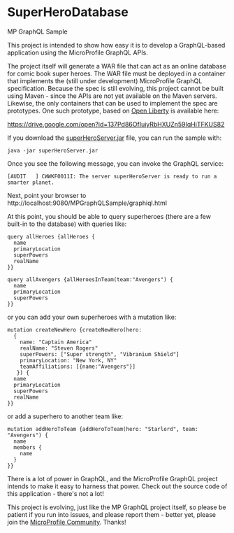 # SuperHeroDatabase
MP GraphQL Sample

This project is intended to show how easy it is to develop a GraphQL-based application using the MicroProfile GraphQL APIs.

The project itself will generate a WAR file that can act as an online database for comic book super heroes.
The WAR file must be deployed in a container that implements the (still under development) MicroProfile GraphQL specification.
Because the spec is still evolving, this project cannot be built using Maven - since the APIs are not yet available on the Maven servers.
Likewise, the only containers that can be used to implement the spec are prototypes.
One such prototype, based on [Open Liberty](http://openliberty.io) is available here:

https://drive.google.com/open?id=137Pd86OfIuiyRbHXUZn59IqHiTFKUS82

If you download the [superHeroServer.jar](https://drive.google.com/file/d/1TSCAAifGM9mjEVlLVJEtIOR9wSrjNki0/view?usp=sharing) file, you can run the sample with:

`java -jar superHeroServer.jar`

Once you see the following message, you can invoke the GraphQL service:

`[AUDIT   ] CWWKF0011I: The server superHeroServer is ready to run a smarter planet.`

Next, point your browser to http://localhost:9080/MPGraphQLSample/graphiql.html

At this point, you should be able to query superheroes (there are a few built-in to the database) with queries like:
```
query allHeroes {allHeroes {
  name
  primaryLocation
  superPowers
  realName
}}
```

```
query allAvengers {allHeroesInTeam(team:"Avengers") {
  name
  primaryLocation
  superPowers
}}
```

or you can add your own superheroes with a mutation like:
```
mutation createNewHero {createNewHero(hero:
  {
    name: "Captain America"
   	realName: "Steven Rogers"
    superPowers: ["Super strength", "Vibranium Shield"]
    primaryLocation: "New York, NY"
    teamAffiliations: [{name:"Avengers"}]
   }) {
  name
  primaryLocation
  superPowers
  realName
}}
```

or add a superhero to another team like:
```
mutation addHeroToTeam {addHeroToTeam(hero: "Starlord", team: "Avengers") {
  name
  members {
    name
  }
}}
```

There is a lot of power in GraphQL, and the MicroProfile GraphQL project intends to make it easy to harness that power.
Check out the source code of this application - there's not a lot! 

This project is evolving, just like the MP GraphQL project itself, so please be patient if you run into issues, and please report them - better yet, please join the [MicroProfile Community](http://microprofile.io).  Thanks!
